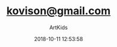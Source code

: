 ---
index: 5083
title: "kovison@gmail.com"
subtitle: ""
author: "ArtKids"
date: "2018-10-11 12:53:58"
seo:
  description: ""
content: "kovison@gmail.com
Rainbow Colours Rhythms"
status: "published"
comment_status: "closed"
modified: "2018-10-11 12:53:58"
type: "flamingo_contact"
comment_count: 0
tags: []
---